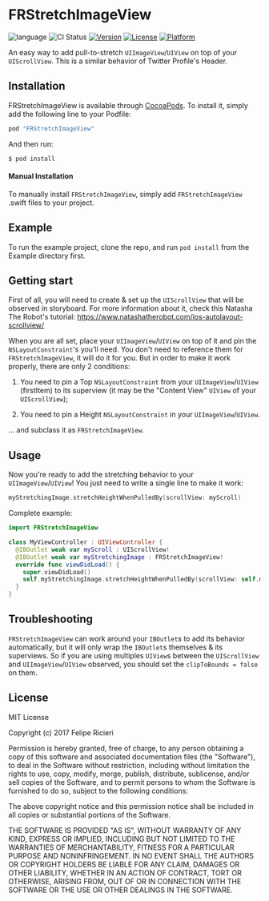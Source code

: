# FRStretchImageView

![language](https://img.shields.io/badge/Language-%20Swift%20-orange.svg)
![CI Status](https://img.shields.io/badge/build-passing-brightgreen.svg)
[![Version](https://img.shields.io/cocoapods/v/FRStretchImageView.svg?style=flat)](http://cocoapods.org/pods/FRStretchImageView)
[![License](https://img.shields.io/cocoapods/l/FRStretchImageView.svg?style=flat)](http://cocoapods.org/pods/FRStretchImageView)
[![Platform](https://img.shields.io/cocoapods/p/FRStretchImageView.svg?style=flat)](http://cocoapods.org/pods/FRStretchImageView)

An easy way to add pull-to-stretch `UIImageView`/`UIView` on top of your `UIScrollView`. This is a similar behavior of Twitter Profile's Header.

## Installation

FRStretchImageView is available through [CocoaPods](http://cocoapods.org). To install it, simply add the following line to your Podfile:

```swift
pod "FRStretchImageView"
```

And then run:

`$ pod install`

#### Manual Installation

To manually install `FRStretchImageView`, simply add `FRStretchImageView` .swift files to your project.

## Example

To run the example project, clone the repo, and run `pod install` from the Example directory first.

## Getting start

First of all, you will need to create & set up the `UIScrollView` that will be observed in storyboard. For more information about it, check this Natasha The Robot's tutorial: https://www.natashatherobot.com/ios-autolayout-scrollview/

When you are all set, place your `UIImageView`/`UIView` on top of it and pin the `NSLayoutConstraint`'s you'll need. You don't need to reference them for `FRStretchImageView`, it will do it for you. But in order to make it work properly, there are only 2 conditions:

1) You need to pin a Top `NSLayoutConstraint` from your `UIImageView`/`UIView` (firstItem) to its superview (it may be the "Content View" `UIView` of your `UIScrollView`);

2) You need to pin a Height `NSLayoutConstraint` in your `UIImageView`/`UIView`.

... and subclass it as `FRStretchImageView`.

## Usage

Now you're ready to add the stretching behavior to your `UIImageView`/`UIView`! You just need to write a single line to make it work:

```swift
myStretchingImage.stretchHeightWhenPulledBy(scrollView: myScroll)
```

Complete example:

```swift
import FRStretchImageView

class MyViewController : UIViewController {
  @IBOutlet weak var myScroll : UIScrollView!
  @IBOutlet weak var myStretchingImage : FRStretchImageView!
  override func viewDidLoad() {
    super.viewDidLoad()
    self.myStretchingImage.stretchHeightWhenPulledBy(scrollView: self.myScroll)
  }
}
```

## Troubleshooting

`FRStretchImageView` can work around your `IBOutlet`s to add its behavior automatically, but it will only wrap the `IBOutlet`s themselves & its superviews. So if you are using multiples `UIView`s between the `UIScrollView` and `UIImageView`/`UIView` observed, you should set the `clipToBounds = false` on them.

## License

MIT License

Copyright (c) 2017 Felipe Ricieri

Permission is hereby granted, free of charge, to any person obtaining a copy
of this software and associated documentation files (the "Software"), to deal
in the Software without restriction, including without limitation the rights
to use, copy, modify, merge, publish, distribute, sublicense, and/or sell
copies of the Software, and to permit persons to whom the Software is
furnished to do so, subject to the following conditions:

The above copyright notice and this permission notice shall be included in all
copies or substantial portions of the Software.

THE SOFTWARE IS PROVIDED "AS IS", WITHOUT WARRANTY OF ANY KIND, EXPRESS OR
IMPLIED, INCLUDING BUT NOT LIMITED TO THE WARRANTIES OF MERCHANTABILITY,
FITNESS FOR A PARTICULAR PURPOSE AND NONINFRINGEMENT. IN NO EVENT SHALL THE
AUTHORS OR COPYRIGHT HOLDERS BE LIABLE FOR ANY CLAIM, DAMAGES OR OTHER
LIABILITY, WHETHER IN AN ACTION OF CONTRACT, TORT OR OTHERWISE, ARISING FROM,
OUT OF OR IN CONNECTION WITH THE SOFTWARE OR THE USE OR OTHER DEALINGS IN THE
SOFTWARE.
